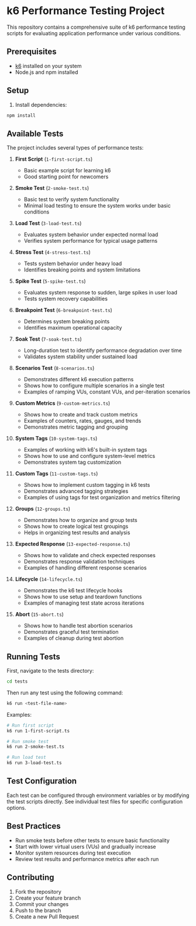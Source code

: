 # k6 Performance Testing Project

This repository contains a comprehensive suite of k6 performance testing scripts for evaluating application performance under various conditions.

## Prerequisites

- [k6](https://k6.io/docs/getting-started/installation/) installed on your system
- Node.js and npm installed

## Setup

1. Install dependencies:
```bash
npm install
```

## Available Tests

The project includes several types of performance tests:

1. **First Script** (`1-first-script.ts`)
   - Basic example script for learning k6
   - Good starting point for newcomers

2. **Smoke Test** (`2-smoke-test.ts`)
   - Basic test to verify system functionality
   - Minimal load testing to ensure the system works under basic conditions

3. **Load Test** (`3-load-test.ts`)
   - Evaluates system behavior under expected normal load
   - Verifies system performance for typical usage patterns

4. **Stress Test** (`4-stress-test.ts`)
   - Tests system behavior under heavy load
   - Identifies breaking points and system limitations

5. **Spike Test** (`5-spike-test.ts`)
   - Evaluates system response to sudden, large spikes in user load
   - Tests system recovery capabilities

6. **Breakpoint Test** (`6-breakpoint-test.ts`)
   - Determines system breaking points
   - Identifies maximum operational capacity

7. **Soak Test** (`7-soak-test.ts`)
   - Long-duration test to identify performance degradation over time
   - Validates system stability under sustained load

8. **Scenarios Test** (`8-scenarios.ts`)
   - Demonstrates different k6 execution patterns
   - Shows how to configure multiple scenarios in a single test
   - Examples of ramping VUs, constant VUs, and per-iteration scenarios

9. **Custom Metrics** (`9-custom-metrics.ts`)
   - Shows how to create and track custom metrics
   - Examples of counters, rates, gauges, and trends
   - Demonstrates metric tagging and grouping

10. **System Tags** (`10-system-tags.ts`)
    - Examples of working with k6's built-in system tags
    - Shows how to use and configure system-level metrics
    - Demonstrates system tag customization

11. **Custom Tags** (`11-custom-tags.ts`)
    - Shows how to implement custom tagging in k6 tests
    - Demonstrates advanced tagging strategies
    - Examples of using tags for test organization and metrics filtering

12. **Groups** (`12-groups.ts`)
    - Demonstrates how to organize and group tests
    - Shows how to create logical test groupings
    - Helps in organizing test results and analysis

13. **Expected Response** (`13-expected-response.ts`)
    - Shows how to validate and check expected responses
    - Demonstrates response validation techniques
    - Examples of handling different response scenarios

14. **Lifecycle** (`14-lifecycle.ts`)
    - Demonstrates the k6 test lifecycle hooks
    - Shows how to use setup and teardown functions
    - Examples of managing test state across iterations

15. **Abort** (`15-abort.ts`)
    - Shows how to handle test abortion scenarios
    - Demonstrates graceful test termination
    - Examples of cleanup during test abortion

## Running Tests

First, navigate to the tests directory:
```bash
cd tests
```

Then run any test using the following command:
```bash
k6 run <test-file-name>
```

Examples:
```bash
# Run first script
k6 run 1-first-script.ts

# Run smoke test
k6 run 2-smoke-test.ts

# Run load test
k6 run 3-load-test.ts
```

## Test Configuration

Each test can be configured through environment variables or by modifying the test scripts directly. See individual test files for specific configuration options.

## Best Practices

- Run smoke tests before other tests to ensure basic functionality
- Start with lower virtual users (VUs) and gradually increase
- Monitor system resources during test execution
- Review test results and performance metrics after each run

## Contributing

1. Fork the repository
2. Create your feature branch
3. Commit your changes
4. Push to the branch
5. Create a new Pull Request 